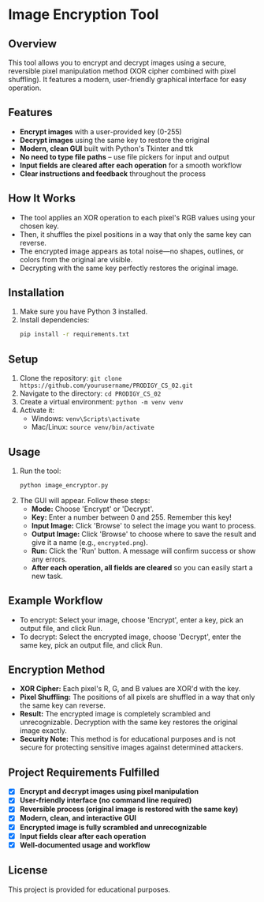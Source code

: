 # Image Encryption Tool

## Overview
This tool allows you to encrypt and decrypt images using a secure, reversible pixel manipulation method (XOR cipher combined with pixel shuffling). It features a modern, user-friendly graphical interface for easy operation.

## Features
- **Encrypt images** with a user-provided key (0-255)
- **Decrypt images** using the same key to restore the original
- **Modern, clean GUI** built with Python's Tkinter and ttk
- **No need to type file paths** – use file pickers for input and output
- **Input fields are cleared after each operation** for a smooth workflow
- **Clear instructions and feedback** throughout the process

## How It Works
- The tool applies an XOR operation to each pixel's RGB values using your chosen key.
- Then, it shuffles the pixel positions in a way that only the same key can reverse.
- The encrypted image appears as total noise—no shapes, outlines, or colors from the original are visible.
- Decrypting with the same key perfectly restores the original image.

## Installation
1. Make sure you have Python 3 installed.
2. Install dependencies:
   ```sh
   pip install -r requirements.txt
   ```
## Setup
1. Clone the repository: `git clone https://github.com/yourusername/PRODIGY_CS_02.git`
2. Navigate to the directory: `cd PRODIGY_CS_02`
3. Create a virtual environment: `python -m venv venv`
4. Activate it:
   - Windows: `venv\Scripts\activate`
   - Mac/Linux: `source venv/bin/activate`

## Usage
1. Run the tool:
   ```sh
   python image_encryptor.py
   ```
2. The GUI will appear. Follow these steps:
   - **Mode:** Choose 'Encrypt' or 'Decrypt'.
   - **Key:** Enter a number between 0 and 255. Remember this key!
   - **Input Image:** Click 'Browse' to select the image you want to process.
   - **Output Image:** Click 'Browse' to choose where to save the result and give it a name (e.g., `encrypted.png`).
   - **Run:** Click the 'Run' button. A message will confirm success or show any errors.
   - **After each operation, all fields are cleared** so you can easily start a new task.

## Example Workflow
- To encrypt: Select your image, choose 'Encrypt', enter a key, pick an output file, and click Run.
- To decrypt: Select the encrypted image, choose 'Decrypt', enter the same key, pick an output file, and click Run.

## Encryption Method
- **XOR Cipher:** Each pixel's R, G, and B values are XOR'd with the key.
- **Pixel Shuffling:** The positions of all pixels are shuffled in a way that only the same key can reverse.
- **Result:** The encrypted image is completely scrambled and unrecognizable. Decryption with the same key restores the original image exactly.
- **Security Note:** This method is for educational purposes and is not secure for protecting sensitive images against determined attackers.

## Project Requirements Fulfilled
- [x] **Encrypt and decrypt images using pixel manipulation**
- [x] **User-friendly interface (no command line required)**
- [x] **Reversible process (original image is restored with the same key)**
- [x] **Modern, clean, and interactive GUI**
- [x] **Encrypted image is fully scrambled and unrecognizable**
- [x] **Input fields clear after each operation**
- [x] **Well-documented usage and workflow**

## License

This project is provided for educational purposes.

